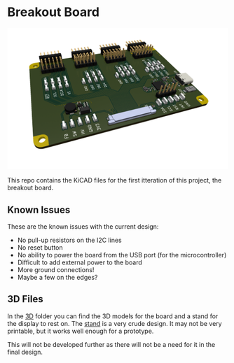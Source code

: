 # Breakout Board
![Breakout design](img/driver_breakout.png)

This repo contains the KiCAD files for the first itteration of this project, the breakout board.

## Known Issues

These are the known issues with the current design:
- No pull-up resistors on the I2C lines
- No reset button
- No ability to power the board from the USB port (for the microcontroller)
- Difficult to add external power to the board
- More ground connections!
- Maybe a few on the edges?

## 3D Files

In the [3D](./3d/) folder you can find the 3D models for the board and a stand for the display to rest on.
The [stand](./3d/stand.stl) is a very crude design. It may not be very printable, but it works well enough for a prototype. 

This will not be developed further as there will not be a need for it in the final design.